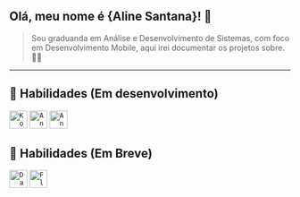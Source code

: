 ## Olá, meu nome é <strong>{Aline Santana}! 👋</strong>

> Sou graduanda em Análise e Desenvolvimento de Sistemas, com foco em Desenvolvimento Mobile, aqui irei documentar os projetos sobre. 👩‍💻


----

## 🚀 Habilidades (Em desenvolvimento)
<code><img height="32" src="https://cdn.jsdelivr.net/gh/devicons/devicon/icons/kotlin/kotlin-original.svg" alt="Kotlin"/></code>
<code><img height="32" src="https://cdn.jsdelivr.net/gh/devicons/devicon/icons/androidstudio/androidstudio-original.svg" alt="AndroidStudio"/></code>
<code><img height="32" src="https://cdn.jsdelivr.net/gh/devicons/devicon/icons/android/android-original.svg" alt="Android"/></code>


            
          


           
       
          
          



            
           
          
          

           
          

           
          
          
            
          
          


          
         
          
          
          

      
          
  

          

           
            
          
          
           
          


          


## 👀 Habilidades (Em Breve)
<code><img height="32" src="https://cdn.jsdelivr.net/gh/devicons/devicon/icons/dart/dart-original.svg" alt="Dart"/></code>
<code><img height="32" src="https://cdn.jsdelivr.net/gh/devicons/devicon/icons/flutter/flutter-original.svg" alt="Flutter"/></code>



           
          
    


           
          


        
          

           
          
          
            
          

           
           
          
          


            
          

           
          


            
           
          
          
            
          


          

